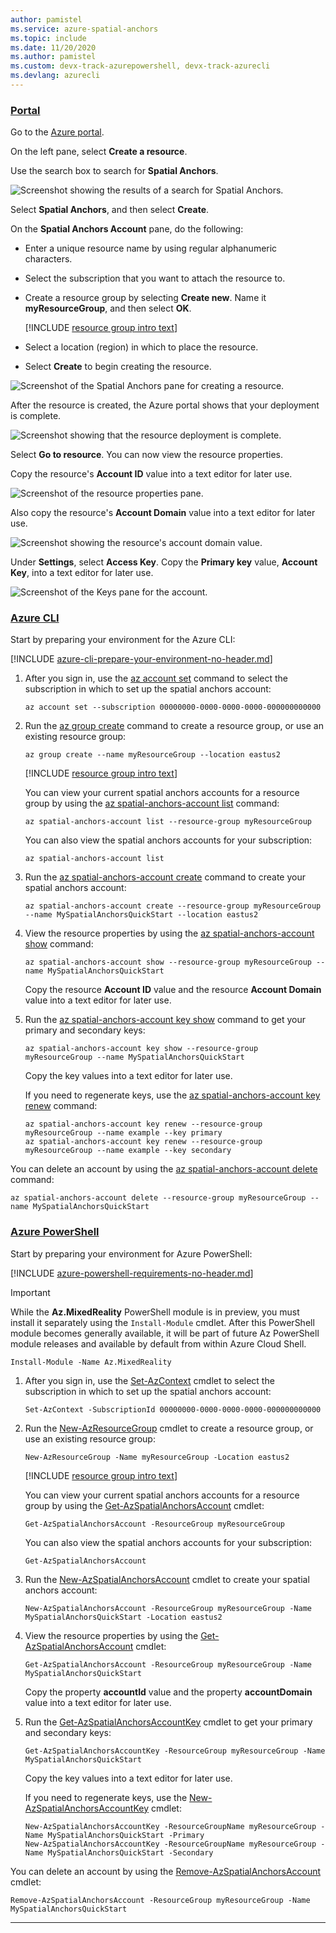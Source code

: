 ```yaml
---
author: pamistel
ms.service: azure-spatial-anchors
ms.topic: include
ms.date: 11/20/2020
ms.author: pamistel 
ms.custom: devx-track-azurepowershell, devx-track-azurecli 
ms.devlang: azurecli
---
```

### [Portal](#tab/azure-portal)

Go to the <a href="https://portal.azure.com" target="_blank">Azure portal</a>.

On the left pane, select **Create a resource**.

Use the search box to search for **Spatial Anchors**.

![Screenshot showing the results of a search for Spatial Anchors.](./media/spatial-anchors-get-started-create-resource/portal-search.png)

Select **Spatial Anchors**, and then select **Create**.

On the **Spatial Anchors Account** pane, do the following:

* Enter a unique resource name by using regular alphanumeric characters.
* Select the subscription that you want to attach the resource to.
* Create a resource group by selecting **Create new**. Name it **myResourceGroup**, and then select **OK**.

  [!INCLUDE [resource group intro text](~/reusable-content/ce-skilling/azure/includes/resource-group.md)]

* Select a location (region) in which to place the resource.
* Select **Create** to begin creating the resource.

![Screenshot of the Spatial Anchors pane for creating a resource.](./media/spatial-anchors-get-started-create-resource/create-resource-form.png)

After the resource is created, the Azure portal shows that your deployment is complete.

![Screenshot showing that the resource deployment is complete.](./media/spatial-anchors-get-started-create-resource/deployment-complete.png)

Select **Go to resource**. You can now view the resource properties.

Copy the resource's **Account ID** value into a text editor for later use.

![Screenshot of the resource properties pane.](./media/spatial-anchors-get-started-create-resource/view-resource-accountid.png)

Also copy the resource's **Account Domain** value into a text editor for later use.

![Screenshot showing the resource's account domain value.](./media/spatial-anchors-get-started-create-resource/view-resource-domain.png)

Under **Settings**, select **Access Key**. Copy the **Primary key** value, **Account Key**, into a text editor for later use.

![Screenshot of the Keys pane for the account.](./media/spatial-anchors-get-started-create-resource/view-account-key.png)

### [Azure CLI](#tab/azure-cli)

Start by preparing your environment for the Azure CLI:

[!INCLUDE [azure-cli-prepare-your-environment-no-header.md](~/reusable-content/azure-cli/azure-cli-prepare-your-environment-no-header.md)]

1. After you sign in, use the [az account set](/cli/azure/account#az-account-set) command to select the subscription in which to set up the spatial anchors account:

   ```azurecli
   az account set --subscription 00000000-0000-0000-0000-000000000000
   ```

1. Run the [az group create](/cli/azure/group#az-group-create) command to create a resource group, or use an existing resource group:

   ```azurecli
   az group create --name myResourceGroup --location eastus2
   ```

   [!INCLUDE [resource group intro text](~/reusable-content/ce-skilling/azure/includes/resource-group.md)]

   You can view your current spatial anchors accounts for a resource group by using the [az spatial-anchors-account list](/cli/azure/spatial-anchors-account#az-spatial-anchors-account-list) command:

   ```azurecli
   az spatial-anchors-account list --resource-group myResourceGroup
   ```

   You can also view the spatial anchors accounts for your subscription:

   ```azurecli
   az spatial-anchors-account list
   ```

1. Run the [az spatial-anchors-account create](/cli/azure/spatial-anchors-account#az-spatial-anchors-account-create) command to create your spatial anchors account:

   ```azurecli
   az spatial-anchors-account create --resource-group myResourceGroup --name MySpatialAnchorsQuickStart --location eastus2
   ```

1. View the resource properties by using the [az spatial-anchors-account show](/cli/azure/spatial-anchors-account#az-spatial-anchors-account-show) command:

   ```azurecli
   az spatial-anchors-account show --resource-group myResourceGroup --name MySpatialAnchorsQuickStart
   ```

   Copy the resource **Account ID** value and the resource **Account Domain** value into a text editor for later use.

1. Run the [az spatial-anchors-account key show](/cli/azure/spatial-anchors-account/key#az-spatial-anchors-account-key-show) command to get your primary and secondary keys:

   ```azurecli
   az spatial-anchors-account key show --resource-group myResourceGroup --name MySpatialAnchorsQuickStart
   ```

   Copy the key values into a text editor for later use.

   If you need to regenerate keys, use the [az spatial-anchors-account key renew](/cli/azure/spatial-anchors-account/key#az-spatial-anchors-account-key-renew) command:

   ```azurecli
   az spatial-anchors-account key renew --resource-group myResourceGroup --name example --key primary
   az spatial-anchors-account key renew --resource-group myResourceGroup --name example --key secondary
   ```

You can delete an account by using the [az spatial-anchors-account delete](/cli/azure/spatial-anchors-account#az-spatial-anchors-account-delete) command:

```azurecli
az spatial-anchors-account delete --resource-group myResourceGroup --name MySpatialAnchorsQuickStart
```

### [Azure PowerShell](#tab/azure-powershell)

Start by preparing your environment for Azure PowerShell:

[!INCLUDE [azure-powershell-requirements-no-header.md](~/reusable-content/ce-skilling/azure/includes/azure-powershell-requirements-no-header.md)]

> [!IMPORTANT]
> While the **Az.MixedReality** PowerShell module is in preview, you must install it separately using
> the `Install-Module` cmdlet. After this PowerShell module becomes generally available, it will be
> part of future Az PowerShell module releases and available by default from within Azure Cloud
> Shell.

```azurepowershell-interactive
Install-Module -Name Az.MixedReality
```

1. After you sign in, use the [Set-AzContext](/powershell/module/az.accounts/set-azcontext) cmdlet to select the subscription in which to set up the spatial anchors account:

   ```azurepowershell-interactive
   Set-AzContext -SubscriptionId 00000000-0000-0000-0000-000000000000
   ```

1. Run the [New-AzResourceGroup](/powershell/module/az.resources/new-azresourcegroup) cmdlet to create a resource group, or use an existing resource group:

   ```azurepowershell-interactive
   New-AzResourceGroup -Name myResourceGroup -Location eastus2
   ```

   [!INCLUDE [resource group intro text](~/reusable-content/ce-skilling/azure/includes/resource-group.md)]

   You can view your current spatial anchors accounts for a resource group by using the [Get-AzSpatialAnchorsAccount](/powershell/module/az.mixedreality/get-azmixedrealityspatialanchorsaccount) cmdlet:

   ```azurepowershell-interactive
   Get-AzSpatialAnchorsAccount -ResourceGroup myResourceGroup
   ```

   You can also view the spatial anchors accounts for your subscription:

   ```azurepowershell-interactive
   Get-AzSpatialAnchorsAccount
   ```

1. Run the [New-AzSpatialAnchorsAccount](/powershell/module/az.mixedreality/new-azmixedrealityspatialanchorsaccount) cmdlet to create your spatial anchors account:

   ```azurepowershell-interactive
   New-AzSpatialAnchorsAccount -ResourceGroup myResourceGroup -Name MySpatialAnchorsQuickStart -Location eastus2
   ```

1. View the resource properties by using the [Get-AzSpatialAnchorsAccount](/powershell/module/az.mixedreality/get-azmixedrealityspatialanchorsaccount) cmdlet:

   ```azurepowershell-interactive
   Get-AzSpatialAnchorsAccount -ResourceGroup myResourceGroup -Name MySpatialAnchorsQuickStart
   ```

   Copy the property **accountId** value and the property **accountDomain** value into a text editor for later use.

1. Run the [Get-AzSpatialAnchorsAccountKey](/powershell/module/az.mixedreality/get-azmixedrealityspatialanchorsaccountkey) cmdlet to get your primary and secondary keys:

   ```azurepowershell-interactive
   Get-AzSpatialAnchorsAccountKey -ResourceGroup myResourceGroup -Name MySpatialAnchorsQuickStart
   ```

   Copy the key values into a text editor for later use.

   If you need to regenerate keys, use the [New-AzSpatialAnchorsAccountKey](/powershell/module/az.mixedreality/new-azmixedrealityspatialanchorsaccountkey) cmdlet:

   ```azurepowershell-interactive
   New-AzSpatialAnchorsAccountKey -ResourceGroupName myResourceGroup -Name MySpatialAnchorsQuickStart -Primary
   New-AzSpatialAnchorsAccountKey -ResourceGroupName myResourceGroup -Name MySpatialAnchorsQuickStart -Secondary
   ```

You can delete an account by using the [Remove-AzSpatialAnchorsAccount](/powershell/module/az.mixedreality/remove-azmixedrealityspatialanchorsaccount) cmdlet:

```azurepowershell-interactive
Remove-AzSpatialAnchorsAccount -ResourceGroup myResourceGroup -Name MySpatialAnchorsQuickStart
```

---
